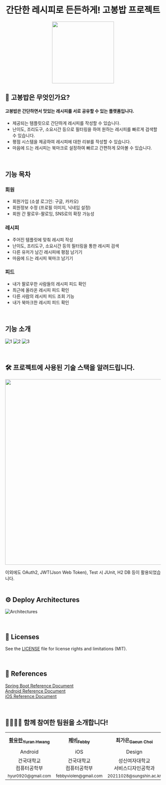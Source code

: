 <h1 align="center">간단한 레시피로 든든하게! 고봉밥 프로젝트</h1>
<p align="center">
  <img src=https://github.com/you-can-cook/Gobong/assets/31026350/803869c8-b2e7-48fa-8438-9e30ac280737 height=200px/>
</p>

## 🍚 고봉밥은 무엇인가요?
#### 고봉밥은 간단하면서 맛있는 레시피를 서로 공유할 수 있는 플랫폼입니다.
- 제공되는 템플릿으로 간단하게 레시피를 작성할 수 있습니다.
- 난이도, 조리도구, 소요시간 등으로 필터링을 하여 원하는 레시피를 빠르게 검색할 수 있습니다.
- 평점 시스템을 제공하여 레시피에 대한 리뷰를 작성할 수 있습니다.
- 마음에 드는 레시피는 북마크로 설정하여 빠르고 간편하게 모아볼 수 있습니다.

</br>

## 기능 목차
### 회원
- 회원가입 (소셜 로그인: 구글, 카카오)
- 회원정보 수정 (프로필 이미지, 닉네임 설정)
- 회원 간 팔로우-팔로잉, SNS로의 확장 가능성
  
  
### 레시피
- 주어진 템플릿에 맞춰 레시피 작성
- 난이도, 조리도구, 소요시간 등의 필터링을 통한 레시피 검색
- 다른 유저가 남긴 레시피에 평점 남기기
- 마음에 드는 레시피 북마크 남기기


### 피드
- 내가 팔로우한 사람들의 레시피 피드 확인
- 최근에 올라온 레시피 피드 확인
- 다른 사람의 레시피 피드 조회 기능
- 내가 북마크한 레시피 피드 확인

</br>

## 기능 소개

![1](https://github.com/you-can-cook/Gobong/assets/31026350/c3762a67-769a-4cf8-bde3-4a4c27b0b101)
![2](https://github.com/you-can-cook/Gobong/assets/31026350/c6b00e90-cb98-4f3a-ab42-57c570405fc7)
![3](https://github.com/you-can-cook/Gobong/assets/31026350/3c340489-550d-4c61-9b50-a071ec5e4db4)

<br/>

## 🛠️ 프로젝트에 사용된 기술 스택을 알려드립니다.
<p align="center">
<img src=https://github.com/you-can-cook/Gobong/assets/51076814/c127a327-60d8-4d08-a1c1-b5a7ead9c340 height=600/>
</p>
이외에도 OAuth2, JWT(Json Web Token), Test 시 JUnit, H2 DB 등이 활용되었습니다.

<br/>
<br/>

## ⚙️ Deploy Architectures
![Architectures](https://github.com/you-can-cook/Gobong/assets/31026350/8ad6777e-ed94-46e7-8302-e361087cbf3e)


<br/>

## 📃 Licenses
See the [LICENSE](https://github.com/you-can-cook/Gobong/blob/master/LICENSE) file for license rights and limitations (MIT).

<br/>

## 📜 References
[Spring Boot Reference Document](https://docs.spring.io/spring-boot/docs/current/reference/html/) <br> 
[Android Reference Document](https://developer.android.com/docs?hl=ko)<br>
[iOS Reference Document](https://developer.apple.com/documentation/)<br>

<br/>

## 🧑‍🤝‍🧑🍳 함께 참여한 팀원을 소개합니다!
<table align="center">
  <tr align="center" >
    <th><a href=https://github.com/uuranus>황유란<sub>Yuran Hwang</sub></a></th>
    <th><a href=https://github.com/febbyviolen>페비<sub>Febby</sub></a></th>
    <th>최가은<sub>Gaeun Choi</sub></th>
    <th><a href=https://github.com/redcarrot1>홍승택<sub>Seungtaek Hong</sub></a></th>
    <th><a href=https://github.com/donghoony>이동훈<sub>Donghoon Lee</sub></a></th>
  </tr>
  <tr align="center">
    <td>Android</td>
    <td>iOS</td>
    <td>Design</td>
    <td>Backend</td>
    <td>Backend</td>
  </tr>
  <tr align="center">
    <td>건국대학교<br>컴퓨터공학부</td>
    <td>건국대학교<br>컴퓨터공학부</td>
    <td>성신여자대학교<br>서비스디자인공학과</td>
    <td>건국대학교<br>컴퓨터공학부</td>
    <td>건국대학교<br>컴퓨터공학부</td>
  </tr>
  <tr align="center" font-size="10px">
    <td><sup>hyur0920@gmail.com</sup></td>
    <td><sup>febbyviolen@gmail.com</sup></td>
    <td><sup>20211028@sungshin.ac.kr</sup></td>
    <td><sup>hsk4991149@naver.com</sup></td>
    <td><sup>aru0504@naver.com</sup></td>
  </tr>
</table>
